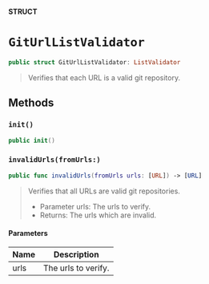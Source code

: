 **STRUCT**

# `GitUrlListValidator`

```swift
public struct GitUrlListValidator: ListValidator
```

> Verifies that each URL is a valid git repository.

## Methods
### `init()`

```swift
public init()
```

### `invalidUrls(fromUrls:)`

```swift
public func invalidUrls(fromUrls urls: [URL]) -> [URL]
```

> Verifies that all URLs are valid git repositories.
> - Parameter urls: The urls to verify.
> - Returns: The urls which are invalid.

#### Parameters

| Name | Description |
| ---- | ----------- |
| urls | The urls to verify. |